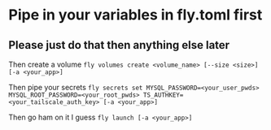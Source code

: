 # Pipe in your variables in fly.toml first

## Please just do that then anything else later

 Then create a volume
`fly volumes create <volume_name> [--size <size>] [-a <your_app>]`

Then pipe your secrets
`fly secrets set MYSQL_PASSWORD=<your_user_pwds> MYSQL_ROOT_PASSWORD=<your_root_pwds> TS_AUTHKEY=<your_tailscale_auth_key> [-a <your_app>]`

Then go ham on it I guess
`fly launch [-a <your_app>]`